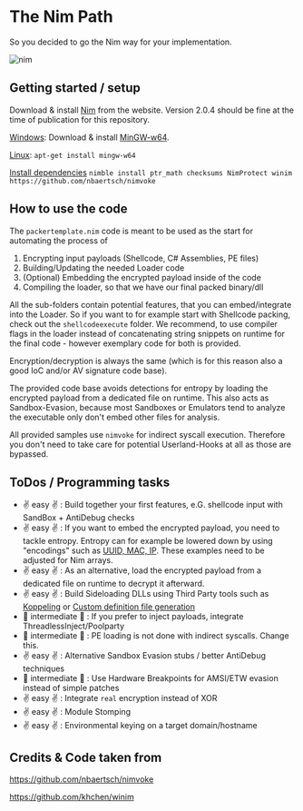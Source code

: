 # The Nim Path

So you decided to go the Nim way for your implementation.

![nim](https://github.com/rtecCyberSec/Packer_Development/assets/27858067/cb742cf5-ecf5-4947-952f-660f97045d75)


## Getting started / setup

Download & install [Nim](https://nim-lang.org/install.html) from the website. Version 2.0.4 should be fine at the time of publication for this repository.

<u>Windows</u>:
Download & install [MinGW-w64](https://sourceforge.net/projects/mingw-w64/files/).

<u>Linux</u>:
`apt-get install mingw-w64`

<u>Install dependencies</u>
`nimble install ptr_math checksums NimProtect winim https://github.com/nbaertsch/nimvoke`

## How to use the code

The `packertemplate.nim` code is meant to be used as the start for automating the process of
1. Encrypting input payloads (Shellcode, C# Assemblies, PE files)
2. Building/Updating the needed Loader code
3. (Optional) Embedding the encrypted payload inside of the code
4. Compiling the loader, so that we have our final packed binary/dll

All the sub-folders contain potential features, that you can embed/integrate into the Loader. So if you want to for example start with Shellcode packing, check out the `shellcodeexecute` folder. We recommend, to use compiler flags in the loader instead of concatenating string snippets on runtime for the final code - however exemplary code for both is provided.

Encryption/decryption is always the same (which is for this reason also a good IoC and/or AV signature code base).

The provided code base avoids detections for entropy by loading the encrypted payload from a dedicated file on runtime. This also acts as Sandbox-Evasion, because most Sandboxes or Emulators tend to analyze the executable only don't embed other files for analysis.

All provided samples use `nimvoke` for indirect syscall execution. Therefore you don't need to take care for potential Userland-Hooks at all as those are bypassed.

## ToDos / Programming tasks

- :v: easy :v: : Build together your first features, e.G. shellcode input with SandBox + AntiDebug checks
- :v: easy :v: : If you want to embed the encrypted payload, you need to tackle entropy. Entropy can for example be lowered down by using "encodings" such as [UUID, MAC, IP](https://github.com/SaadAhla/Shellcode-Hide/tree/main/2%20-%20Encoding). These examples need to be adjusted for Nim arrays.
- :v: easy :v: : As an alternative, load the encrypted payload from a dedicated file on runtime to decrypt it afterward.
- :v: easy :v: : Build Sideloading DLLs using Third Party tools such as [Koppeling](https://github.com/monoxgas/Koppeling) or [Custom definition file generation](https://github.com/byt3bl33d3r/NimDllSideload)
- :facepunch: intermediate :facepunch: : If you prefer to inject payloads, integrate ThreadlessInject/Poolparty
- :facepunch: intermediate :facepunch: : PE loading is not done with indirect syscalls. Change this.
- :v: easy :v: : Alternative Sandbox Evasion stubs / better AntiDebug techniques
- :facepunch: intermediate :facepunch: : Use Hardware Breakpoints for AMSI/ETW evasion instead of simple patches
- :v: easy :v: : Integrate `real` encryption instead of XOR
- :v: easy :v: : Module Stomping
- :v: easy :v: : Environmental keying on a target domain/hostname


## Credits & Code taken from

https://github.com/nbaertsch/nimvoke

https://github.com/khchen/winim
